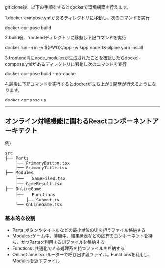 git clone後、以下の手順をするとdockerで環境構築を行えます。

1.docker-compose.ymlがあるディレクトリに移動し、次のコマンドを実行

docker-compose build

2.build後、frontendディレクトリに移動し下記コマンドを実行

docker run --rm -v ${PWD}:/app -w /app node:18-alpine yarn install

3.frontend内にnode_modulesが生成されたことを確認したらdocker-compose.ymlがあるディレクトリに移動し次のコマンドを実行

docker-compose build --no-cache

4.最後に下記コマンドを実行するとdockerが立ち上がり開発が行えるようになります。

docker-compose up


--------
<h2>オンライン対戦機能に関わるReactコンポーネントアーキテクト</h2>
例)
<pre>
src
├── Parts
    ├── PrimaryButton.tsx
    ├── PrimaryTitle.tsx
├── Modules
    ├──　　GameFiled.tsx
    ├── GameResult.tsx
├── OnlineGame
    ├──　　Functions
        ├── Submit.ts
    └── OnLineGame.tsx
</pre>

<h3>基本的な役割</h3>
<ul>
    <li>Parts :ボタンやタイトルなどの最小単位のUIを担うファイル格納する　　</li>
    <li>Modules :ゲーム中、待機中、結果発表などの固有のコンポーネントを持ち、かつPartsを利用するUIファイルを格納する</li>
    <li>Functions :共通化できる処理系を持つファイルを格納する</li>
    <li>OnlineGame.tsx :ルーターで呼び出す親ファイル。Functionsを利用し、Modulesを返すファイル</li>
</ul>
